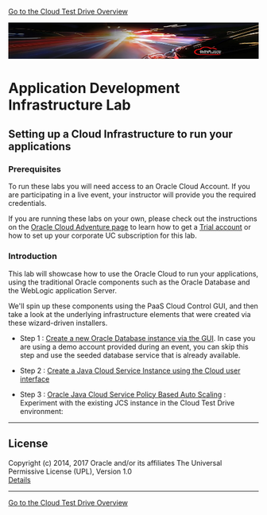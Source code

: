 
[Go to the Cloud Test Drive Overview](../README.md)

![](../common/images/customer.logo2.png)

# Application Development Infrastructure Lab #

## Setting up a Cloud Infrastructure to run your applications ##

### Prerequisites ###
To run these labs you will need access to an Oracle Cloud Account.  If you are participating in a live event, your instructor will provide you the required credentials.

If you are running these labs on your own, please check out the instructions on the [Oracle Cloud Adventure page](https://cloudtestdrive.github.io/Trial.html) to learn how to get a [Trial account]() or how to set up your corporate UC subscription for this lab.


### Introduction ###

This lab will showcase how to use the Oracle Cloud to run your applications, using the traditional Oracle components such as the Oracle Database and the WebLogic application Server.  

We'll spin up these components using the PaaS Cloud Control GUI, and then take a look at the underlying infrastructure elements that were created via these wizard-driven installers.

+ Step 1 : [Create a new Oracle Database instance via the GUI](dbcs-create/README.md).  In case you are using a demo account provided during an event, you can skip this step and use the seeded database service that is already available.

+ Step 2 : [Create a Java Cloud Service Instance using the Cloud user interface](jcs-create/README.md)

+ Step 3 : [Oracle Java Cloud Service Policy Based Auto Scaling](jcs-autoscale/README.md) : Experiment with the existing JCS instance in the Cloud Test Drive environment:


---

## License ##
Copyright (c) 2014, 2017 Oracle and/or its affiliates
The Universal Permissive License (UPL), Version 1.0   
[Details](../common/license.md)

---
[Go to the Cloud Test Drive Overview](../README.md)
